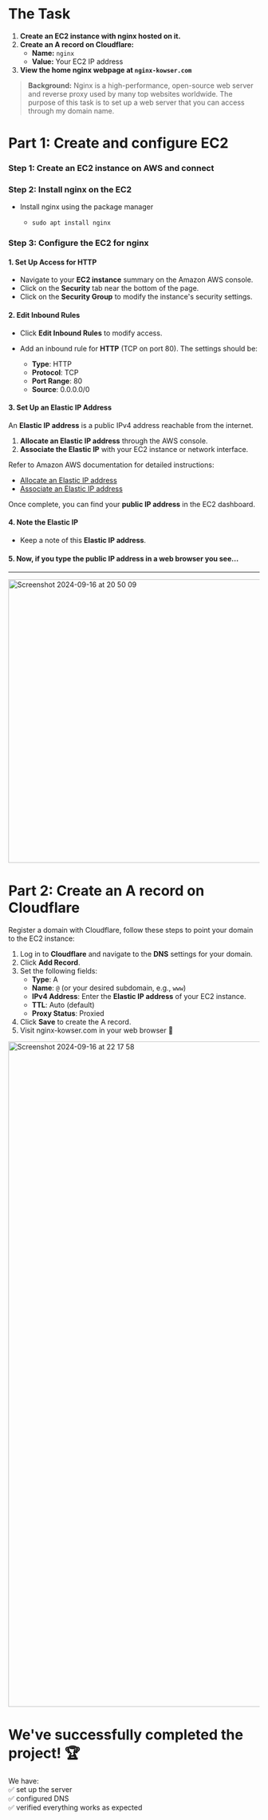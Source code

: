 # The Task

1. **Create an EC2 instance with nginx hosted on it.**
2. **Create an A record on Cloudflare:**
   - **Name:** `nginx`
   - **Value:** Your EC2 IP address
3. **View the home nginx webpage at `nginx-kowser.com`**

> **Background:** Nginx is a high-performance, open-source web server and reverse proxy used by many top websites worldwide. The purpose of this task is to set up a web server that you can access through my domain name. 


# Part 1: Create and configure EC2

### Step 1: Create an EC2 instance on AWS and connect

### Step 2: Install nginx on the EC2

- Install nginx using the package manager

  - `sudo apt install nginx` 

### Step 3: Configure the EC2 for nginx

#### 1. Set Up Access for HTTP

- Navigate to your **EC2 instance** summary on the Amazon AWS console.
- Click on the **Security** tab near the bottom of the page.
- Click on the **Security Group** to modify the instance's security settings.

#### 2. Edit Inbound Rules

- Click **Edit Inbound Rules** to modify access.
- Add an inbound rule for **HTTP** (TCP on port 80). The settings should be:
  
  - **Type**: HTTP
  - **Protocol**: TCP
  - **Port Range**: 80
  - **Source**: 0.0.0.0/0

#### 3. Set Up an Elastic IP Address

An **Elastic IP address** is a public IPv4 address reachable from the internet.

1. **Allocate an Elastic IP address** through the AWS console.
2. **Associate the Elastic IP** with your EC2 instance or network interface.

Refer to Amazon AWS documentation for detailed instructions:
- [Allocate an Elastic IP address](https://docs.aws.amazon.com/vpc/latest/userguide/vpc-ip-addressing.html#vpc-eips)
- [Associate an Elastic IP address](https://docs.aws.amazon.com/vpc/latest/userguide/vpc-ip-addressing.html#vpc-eip-associating)

Once complete, you can find your **public IP address** in the EC2 dashboard.

#### 4. Note the Elastic IP

- Keep a note of this **Elastic IP address**. 

#### 5. Now,  if you type the public IP address in a web browser you see...

---

<img width="568" alt="Screenshot 2024-09-16 at 20 50 09" src="https://github.com/user-attachments/assets/2b326c5a-aac6-4de8-9dfd-7a06e1ad9d0a">

# Part 2:  Create an A record on Cloudflare

Register a domain with Cloudflare, follow these steps to point your domain to the EC2 instance:

1. Log in to **Cloudflare** and navigate to the **DNS** settings for your domain.
2. Click **Add Record**.
3. Set the following fields:
   - **Type**: A
   - **Name**: `@` (or your desired subdomain, e.g., `www`)
   - **IPv4 Address**: Enter the **Elastic IP address** of your EC2 instance.
   - **TTL**: Auto (default)
   - **Proxy Status**: Proxied
4. Click **Save** to create the A record.
5. Visit nginx-kowser.com in your web browser 🎉

<img width="1333" alt="Screenshot 2024-09-16 at 22 17 58" src="https://github.com/user-attachments/assets/1d85b90f-3ee1-4b15-8cbc-efebdb8b2d28">

# We've successfully completed the project! 🏆  

We have:  
✅ set up the server  
✅ configured DNS  
✅ verified everything works as expected 



